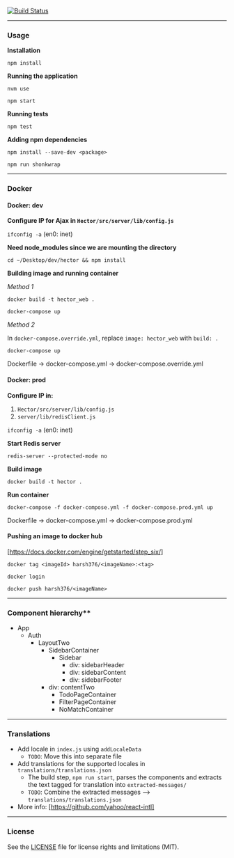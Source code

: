 [![Build Status](https://travis-ci.org/harsh376/Hector.svg?branch=master)](https://travis-ci.org/harsh376/Hector)

---

### Usage

**Installation**

`npm install`

**Running the application**

`nvm use`

`npm start`

**Running tests**

`npm test`

**Adding npm dependencies**

`npm install --save-dev <package>`

`npm run shonkwrap`

---

### Docker

#### Docker: dev

**Configure IP for Ajax in `Hector/src/server/lib/config.js`**

`ifconfig -a` (en0: inet)

**Need node_modules since we are mounting the directory**

`cd ~/Desktop/dev/hector && npm install`

**Building image and running container**

*Method 1*

`docker build -t hector_web .`

`docker-compose up`

*Method 2*

In `docker-compose.override.yml`, replace
`image: hector_web` with `build: .`

`docker-compose up`

Dockerfile -> docker-compose.yml -> docker-compose.override.yml

#### Docker: prod

**Configure IP in:**

1. `Hector/src/server/lib/config.js`
2. `server/lib/redisClient.js`

`ifconfig -a` (en0: inet)

**Start Redis server**

`redis-server --protected-mode no`

**Build image**

`docker build -t hector .`

**Run container**

`docker-compose -f docker-compose.yml -f docker-compose.prod.yml up`

Dockerfile -> docker-compose.yml -> docker-compose.prod.yml

#### Pushing an image to docker hub

[https://docs.docker.com/engine/getstarted/step_six/]

`docker tag <imageId> harsh376/<imageName>:<tag>`

`docker login`

`docker push harsh376/<imageName>`

---

### Component hierarchy**

- App
  + Auth
    * LayoutTwo
      - SidebarContainer
        + Sidebar
          * div: sidebarHeader
          * div: sidebarContent
          * div: sidebarFooter
      - div: contentTwo
        + TodoPageContainer
        + FilterPageContainer
        + NoMatchContainer

---

### Translations

- Add locale in `index.js` using `addLocaleData`
  + `TODO`: Move this into separate file
- Add translations for the supported locales in `translations/translations.json`
  + The build step, `npm run start`, parses the components and extracts the text tagged for translation into `extracted-messages/`
  + `TODO`: Combine the extracted messages --> `translations/translations.json`
- More info: [https://github.com/yahoo/react-intl]

---

### License

See the [LICENSE](LICENSE.md) file for license rights and limitations (MIT).
